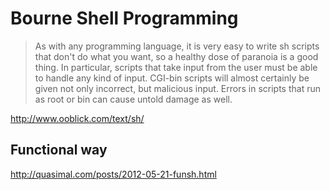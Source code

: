 Bourne Shell Programming
========================

> As with any programming language, it is very easy to write sh scripts that don't do what you want, so a healthy dose of paranoia is a good thing. In particular, scripts that take input from the user must be able to handle any kind of input. CGI-bin scripts will almost certainly be given not only incorrect, but malicious input. Errors in scripts that run as root or bin can cause untold damage as well.

http://www.ooblick.com/text/sh/

## Functional way

http://quasimal.com/posts/2012-05-21-funsh.html
